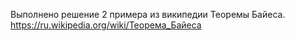 Выполнено решение 2 примера из википедии Теоремы Байеса.
https://ru.wikipedia.org/wiki/Теорема_Байеса
